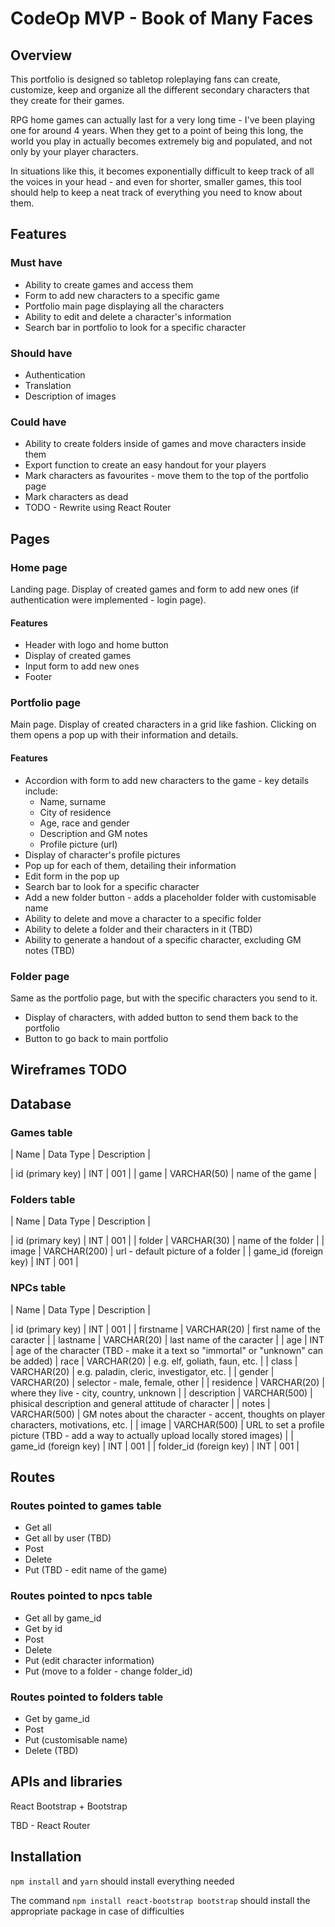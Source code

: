 # CodeOp MVP - Book of Many Faces

## Overview

This portfolio is designed so tabletop roleplaying fans can create, customize, keep and organize all the different secondary characters that they create for their games.

RPG home games can actually last for a very long time - I've been playing one for around 4 years. When they get to a point of being this long, the world you play in actually becomes extremely big and populated, and not only by your player characters.

In situations like this, it becomes exponentially difficult to keep track of all the voices in your head - and even for shorter, smaller games, this tool should help to keep a neat track of everything you need to know about them.

## Features

### Must have

* Ability to create games and access them
* Form to add new characters to a specific game
* Portfolio main page displaying all the characters
* Ability to edit and delete a character's information
* Search bar in portfolio to look for a specific character

### Should have

* Authentication
* Translation 
* Description of images

### Could have

* Ability to create folders inside of games and move characters inside them
* Export function to create an easy handout for your players
* Mark characters as favourites - move them to the top of the portfolio page
* Mark characters as dead
* TODO - Rewrite using React Router

## Pages

### Home page

Landing page. Display of created games and form to add new ones (if authentication were implemented - login page).

#### Features

* Header with logo and home button
* Display of created games
* Input form to add new ones
* Footer

### Portfolio page

Main page. Display of created characters in a grid like fashion. Clicking on them opens a pop up with their information and details.

#### Features

* Accordion with form to add new characters to the game - key details include:
  * Name, surname
  * City of residence
  * Age, race and gender
  * Description and GM notes
  * Profile picture (url)
* Display of character's profile pictures
* Pop up for each of them, detailing their information
* Edit form in the pop up
* Search bar to look for a specific character
* Add a new folder button - adds a placeholder folder with customisable name
* Ability to delete and move a character to a specific folder
* Ability to delete a folder and their characters in it (TBD)
* Ability to generate a handout of a specific character, excluding GM notes (TBD)

### Folder page

Same as the portfolio page, but with the specific characters you send to it.

* Display of characters, with added button to send them back to the portfolio
* Button to go back to main portfolio

## Wireframes TODO

## Database

### Games table

| Name | Data Type | Description |

| id (primary key) | INT | 001 |
| game | VARCHAR(50) | name of the game |

### Folders table

| Name | Data Type | Description |

| id (primary key) | INT | 001 |
| folder | VARCHAR(30) | name of the folder |
| image | VARCHAR(200) | url - default picture of a folder |
| game_id (foreign key) | INT | 001 |

### NPCs table

| Name | Data Type | Description |

| id (primary key) | INT | 001 |
| firstname | VARCHAR(20) | first name of the caracter |
| lastname | VARCHAR(20) | last name of the caracter |
| age | INT | age of the character (TBD - make it a text so "immortal" or "unknown" can be added)
| race | VARCHAR(20) | e.g. elf, goliath, faun, etc. |
| class | VARCHAR(20) | e.g. paladin, cleric, investigator, etc. |
| gender | VARCHAR(20) | selector - male, female, other |
| residence | VARCHAR(20) | where they live - city, country, unknown |
| description | VARCHAR(500) | phisical description and general attitude of character |
| notes | VARCHAR(500) | GM notes about the character - accent, thoughts on player characters, motivations, etc. |
| image | VARCHAR(500) | URL to set a profile picture (TBD - add a way to actually upload locally stored images) |
| game_id (foreign key) | INT | 001 |
| folder_id (foreign key) | INT | 001 |


## Routes

### Routes pointed to games table

* Get all
* Get all by user (TBD)
* Post
* Delete
* Put (TBD - edit name of the game)

### Routes pointed to npcs table

* Get all by game_id
* Get by id
* Post
* Delete
* Put (edit character information)
* Put (move to a folder - change folder_id)

### Routes pointed to folders table

* Get by game_id
* Post
* Put (customisable name)
* Delete (TBD)

## APIs and libraries

React Bootstrap + Bootstrap

TBD - React Router

## Installation

`npm install` and `yarn` should install everything needed

The command `npm install react-bootstrap bootstrap` should install the appropriate package in case of difficulties 
